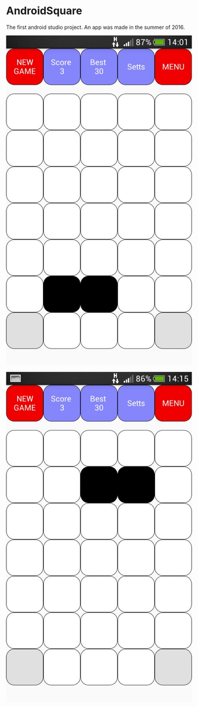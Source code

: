 # AndroidSquare
The first android studio project. An app was made in the summer of 2016.


![alt tag](https://github.com/Kirillzzy/AndroidSquare/blob/master/first.jpg)

![alt tag](https://github.com/Kirillzzy/AndroidSquare/blob/master/second.jpg)
